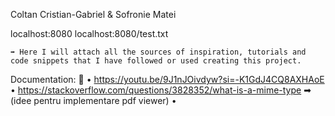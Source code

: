 Coltan Cristian-Gabriel & Sofronie Matei

localhost:8080
localhost:8080/test.txt

    ➡ Here I will attach all the sources of inspiration, tutorials and code snippets that I have followed or used creating this project.
    
Documentation: 🤔
• https://youtu.be/9J1nJOivdyw?si=-K1GdJ4CQ8AXHAoE
• https://stackoverflow.com/questions/3828352/what-is-a-mime-type ➡ (idee pentru implementare pdf viewer)
•
